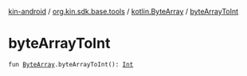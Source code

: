 [kin-android](../../index.md) / [org.kin.sdk.base.tools](../index.md) / [kotlin.ByteArray](index.md) / [byteArrayToInt](./byte-array-to-int.md)

# byteArrayToInt

`fun `[`ByteArray`](https://kotlinlang.org/api/latest/jvm/stdlib/kotlin/-byte-array/index.html)`.byteArrayToInt(): `[`Int`](https://kotlinlang.org/api/latest/jvm/stdlib/kotlin/-int/index.html)